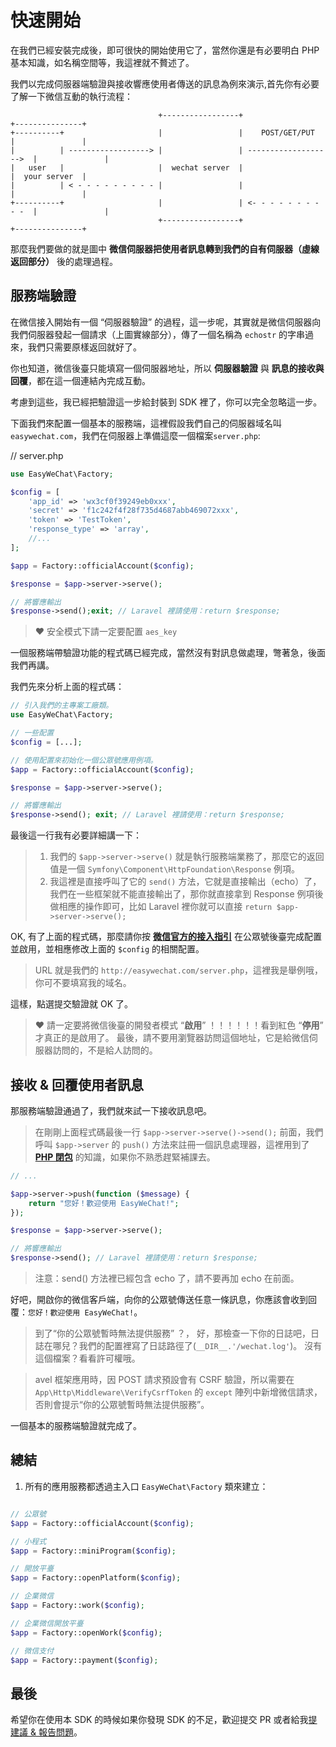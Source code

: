 # 快速開始

在我們已經安裝完成後，即可很快的開始使用它了，當然你還是有必要明白 PHP 基本知識，如名稱空間等，我這裡就不贅述了。

我們以完成伺服器端驗證與接收響應使用者傳送的訊息為例來演示,首先你有必要了解一下微信互動的執行流程：

```
                                 +-----------------+                       +---------------+
+----------+                     |                 |    POST/GET/PUT       |               |
|          | ------------------> |                 | ------------------->  |               |
|   user   |                     |  wechat server  |                       |  your server  |
|          | < - - - - - - - - - |                 |                       |               |
+----------+                     |                 | <- - - - - - - - - -  |               |
                                 +-----------------+                       +---------------+

```

那麼我們要做的就是圖中 **微信伺服器把使用者訊息轉到我們的自有伺服器（虛線返回部分）** 後的處理過程。

## 服務端驗證

在微信接入開始有一個 “伺服器驗證” 的過程，這一步呢，其實就是微信伺服器向我們伺服器發起一個請求（上圖實線部分），傳了一個名稱為 `echostr` 的字串過來，我們只需要原樣返回就好了。

你也知道，微信後臺只能填寫一個伺服器地址，所以 **伺服器驗證** 與 **訊息的接收與回覆**，都在這一個連結內完成互動。

考慮到這些，我已經把驗證這一步給封裝到 SDK 裡了，你可以完全忽略這一步。

下面我們來配置一個基本的服務端，這裡假設我們自己的伺服器域名叫 `easywechat.com`，我們在伺服器上準備這麼一個檔案`server.php`:

// server.php

```php
use EasyWeChat\Factory;

$config = [
    'app_id' => 'wx3cf0f39249eb0xxx',
    'secret' => 'f1c242f4f28f735d4687abb469072xxx',
    'token' => 'TestToken',
    'response_type' => 'array',
    //...
];

$app = Factory::officialAccount($config);

$response = $app->server->serve();

// 將響應輸出
$response->send();exit; // Laravel 裡請使用：return $response;

```

> :heart: 安全模式下請一定要配置 `aes_key`

一個服務端帶驗證功能的程式碼已經完成，當然沒有對訊息做處理，彆著急，後面我們再講。

我們先來分析上面的程式碼：

```php
// 引入我們的主專案工廠類。
use EasyWeChat\Factory;

// 一些配置
$config = [...];

// 使用配置來初始化一個公眾號應用例項。
$app = Factory::officialAccount($config);

$response = $app->server->serve();

// 將響應輸出
$response->send(); exit; // Laravel 裡請使用：return $response;
```

最後這一行我有必要詳細講一下：

> 1.  我們的 `$app->server->serve()` 就是執行服務端業務了，那麼它的返回值是一個 `Symfony\Component\HttpFoundation\Response` 例項。
> 2.  我這裡是直接呼叫了它的 `send()` 方法，它就是直接輸出（echo）了，我們在一些框架就不能直接輸出了，那你就直接拿到 Response 例項後做相應的操作即可，比如 Laravel 裡你就可以直接 `return $app->server->serve();`

OK, 有了上面的程式碼，那麼請你按 **[微信官方的接入指引](http://mp.weixin.qq.com/wiki/)** 在公眾號後臺完成配置並啟用，並相應修改上面的 `$config` 的相關配置。

> URL 就是我們的 `http://easywechat.com/server.php`，這裡我是舉例哦，你可不要填寫我的域名。

這樣，點選提交驗證就 OK 了。

> :heart: 請一定要將微信後臺的開發者模式 “**啟用**” ！！！！！！看到紅色 “**停用**” 才真正的是啟用了。
> 最後，請不要用瀏覽器訪問這個地址，它是給微信伺服器訪問的，不是給人訪問的。

## 接收 & 回覆使用者訊息

那服務端驗證通過了，我們就來試一下接收訊息吧。

> 在剛剛上面程式碼最後一行 `$app->server->serve()->send();` 前面，我們呼叫 `$app->server` 的 `push()` 方法來註冊一個訊息處理器，這裡用到了 **[PHP 閉包](http://php.net/manual/zh/functions.anonymous.php)** 的知識，如果你不熟悉趕緊補課去。

```php
// ...

$app->server->push(function ($message) {
    return "您好！歡迎使用 EasyWeChat!";
});

$response = $app->server->serve();

// 將響應輸出
$response->send(); // Laravel 裡請使用：return $response;

```

> 注意：send() 方法裡已經包含 echo 了，請不要再加 echo 在前面。

好吧，開啟你的微信客戶端，向你的公眾號傳送任意一條訊息，你應該會收到回覆：`您好！歡迎使用 EasyWeChat!`。

> 到了“你的公眾號暫時無法提供服務” ？， 好，那檢查一下你的日誌吧，日誌在哪兒？我們的配置裡寫了日誌路徑了(`__DIR__.'/wechat.log'`)。 沒有這個檔案？看看許可權哦。

> avel 框架應用時，因 POST 請求預設會有 CSRF 驗證，所以需要在 `App\Http\Middleware\VerifyCsrfToken` 的 `except` 陣列中新增微信請求，否則會提示“你的公眾號暫時無法提供服務”。

一個基本的服務端驗證就完成了。

## 總結

1. 所有的應用服務都透過主入口 `EasyWeChat\Factory` 類來建立：

```php

// 公眾號
$app = Factory::officialAccount($config);

// 小程式
$app = Factory::miniProgram($config);

// 開放平臺
$app = Factory::openPlatform($config);

// 企業微信
$app = Factory::work($config);

// 企業微信開放平臺
$app = Factory::openWork($config);

// 微信支付
$app = Factory::payment($config);

```

## 最後

希望你在使用本 SDK 的時候如果你發現 SDK 的不足，歡迎提交 PR 或者給我[提建議 & 報告問題](https://github.com/overtrue/wechat/issues)。

